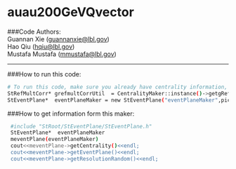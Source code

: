 # auau200GeVQvector
  
###Code Authors:  
	Guannan Xie (guannanxie@lbl.gov)  
	Hao Qiu (hqiu@lbl.gov)  
	Mustafa Mustafa (mmustafa@lbl.gov)  

- - -

###How to run this code:  
```bash
# To run this code, make sure you already have centrality information,
StRefMultCorr* grefmultCorrUtil  = CentralityMaker::instance()->getgRefMultCorr();
StEventPlane*  eventPlaneMaker = new StEventPlane("eventPlaneMaker",picoDstMaker,grefmultCorrUtil);
```
###How to get information form this maker:
```bash
 #include "StRoot/StEventPlane/StEventPlane.h"
 StEventPlane*  eventPlaneMaker
 meventPlane(eventPlaneMaker)
 cout<<meventPlane->getCentrality()<<endl;  
 cout<<meventPlane->getEventPlane()<<endl;
 cout<<meventPlane->getResolutionRandom()<<endl;
 ```
